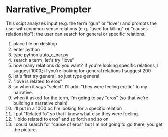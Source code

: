 # Narrative_Prompter
This scipt analyzes input (e.g. the term "gun" or "love") and prompts the user with common sense relations (e.g. "used for killing" or "causes relationship"); the user can search for general or specific relations.

1. place file on desktop
2. enter python
3. type python auto_c_nar.py
4. search a term, let's try "love"
5. how many relations do you want? if you're looking specific relations, I suggest 1000; if you're looking for
general relations I suggest 200
6. let's first try general, so just type general
7. "love is related to eros"
8. so when it says "select" I'll add: "they were feeling erotic" to my narrative.
9. when it asked for the term, I'm going to say "eros" (so that we're building a narrative chain)
10. I'll put in a 1000 bc I'm looking for a specific relation
11. I put "RelatedTo" so that I know what else they were feeling.
12. "libido related to eros" and so forth and so on.
13. I could search for "cause of eros" but I'm not going to go there; you get the picture.
